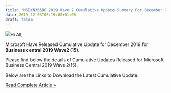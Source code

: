 ```yaml
---
title: 'MSDYN365BC 2019 Wave 2 Cumulative Update Summary For December 2019.'
date: 2019-12-03T06:19:00+01:00
draft: false
---
```


[![](https://1.bp.blogspot.com/-qmlzjYG-CFs/XZQHFbIVA-I/AAAAAAAALy4/8_J5CvjhtQgRaYPX-DT4Qse4w6feKCatQCPcBGAYYCw/s200/Wave%2B2%2BLogo.jpg)](https://1.bp.blogspot.com/-qmlzjYG-CFs/XZQHFbIVA-I/AAAAAAAALy4/8_J5CvjhtQgRaYPX-DT4Qse4w6feKCatQCPcBGAYYCw/s1600/Wave%2B2%2BLogo.jpg)Hi All,  
  
Microsoft Have Released Cumulative Update for December 2019 for **Business central 2019 Wave2 (15).**  
  
  
Please find below the details of Cumulative Updates Released for Microsoft Business Central 2019 Wave 2(15).  
  
Below are the Links to Download the Latest Cumulative Update.  
  
  
  

[Read Complete Article »](https://saurav-nav.blogspot.com/2019/12/msdyn365bc-2019-wave-2-cumulative.html#more)